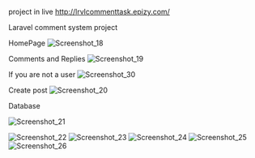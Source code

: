 project in live http://lrvlcommenttask.epizy.com/

Laravel comment system project

HomePage
![Screenshot_18](https://user-images.githubusercontent.com/48466124/105180191-ab4fc400-5b43-11eb-8566-06f21c54e8c7.png)

Comments and Replies
![Screenshot_19](https://user-images.githubusercontent.com/48466124/105180242-ba367680-5b43-11eb-8479-0360158761b3.png)

If you are not a user
![Screenshot_30](https://user-images.githubusercontent.com/48466124/105229143-eae6d200-5b7c-11eb-9b3f-71711b39368a.png)

Create post
![Screenshot_20](https://user-images.githubusercontent.com/48466124/105180420-01246c00-5b44-11eb-9224-556969e3370b.png)


 Database
 
![Screenshot_21](https://user-images.githubusercontent.com/48466124/105182213-37fb8180-5b46-11eb-8004-be4d3d4e5f3a.png)


![Screenshot_22](https://user-images.githubusercontent.com/48466124/105182278-4c3f7e80-5b46-11eb-97d7-cfd154c3b86a.png)
![Screenshot_23](https://user-images.githubusercontent.com/48466124/105182286-4e094200-5b46-11eb-8334-78cb2d979da2.png)
![Screenshot_24](https://user-images.githubusercontent.com/48466124/105182305-53668c80-5b46-11eb-85cf-8f2cf565e39d.png)
![Screenshot_25](https://user-images.githubusercontent.com/48466124/105182310-55305000-5b46-11eb-8608-b340833cfaf7.png)
![Screenshot_26](https://user-images.githubusercontent.com/48466124/105182316-56617d00-5b46-11eb-8ab9-dc5f0fc49b50.png)





